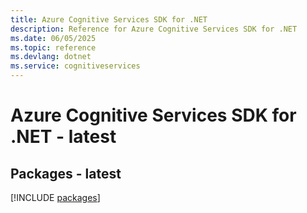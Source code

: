 ```yaml
---
title: Azure Cognitive Services SDK for .NET
description: Reference for Azure Cognitive Services SDK for .NET
ms.date: 06/05/2025
ms.topic: reference
ms.devlang: dotnet
ms.service: cognitiveservices
---
```

# Azure Cognitive Services SDK for .NET - latest
## Packages - latest
[!INCLUDE [packages](cognitive-services-index.md)]